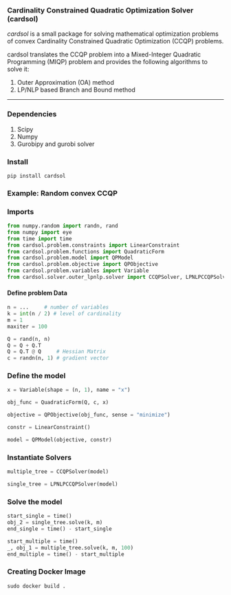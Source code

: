### Cardinality Constrained Quadratic Optimization Solver (cardsol) 

*cardsol* is a small package for solving mathematical optimization problems of convex Cardinality Constrained Quadratic
Optimization (CCQP) problems. 

cardsol translates the CCQP problem into a Mixed-Integer Quadratic Programming (MIQP) problem and provides 
the following algorithms to solve it:

1. Outer Approximation (OA) method
2. LP/NLP based Branch and Bound method
---

### Dependencies
1. Scipy
2. Numpy
3. Gurobipy and gurobi solver


### Install
```commandline
pip install cardsol
```
### Example: Random convex CCQP


### Imports

```python
from numpy.random import randn, rand
from numpy import eye
from time import time
from cardsol.problem.constraints import LinearConstraint
from cardsol.problem.functions import QuadraticForm
from cardsol.problem.model import QPModel
from cardsol.problem.objective import QPObjective
from cardsol.problem.variables import Variable
from cardsol.solver.outer_lpnlp.solver import CCQPSolver, LPNLPCCQPSolver
```
#### Define problem Data
```python    
n = ...     # number of variables
k = int(n / 2) # level of cardinality
m = 1
maxiter = 100

Q = rand(n, n) 
Q = Q + Q.T
Q = Q.T @ Q     # Hessian Matrix
c = randn(n, 1) # gradient vector   
```
### Define the model
```python
x = Variable(shape = (n, 1), name = "x")

obj_func = QuadraticForm(Q, c, x)

objective = QPObjective(obj_func, sense = "minimize")

constr = LinearConstraint()

model = QPModel(objective, constr)
```


### Instantiate Solvers
```python
multiple_tree = CCQPSolver(model)

single_tree = LPNLPCCQPSolver(model)
```

### Solve the model

```python
start_single = time()
obj_2 = single_tree.solve(k, m)
end_single = time() - start_single

start_multiple = time()
_, obj_1 = multiple_tree.solve(k, m, 100)
end_multiple = time() - start_multiple
```

### Creating Docker Image

```commandline
sudo docker build .
```
